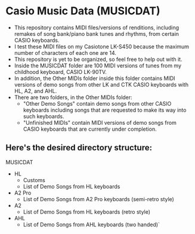 # Casio Music Data (MUSICDAT)
- This repository contains MIDI files/versions of renditions, including remakes of song bank/piano bank tunes and rhythms, from certain CASIO keyboards.
- I test these MIDI files on my Casiotone LK-S450 because the maximum number of characters of each one are 14.
- This repository is yet to be organized, so feel free to help out with it.
- Inside the MUSICDAT folder are 100 MIDI versions of tunes from my childhood keyboard, CASIO LK-90TV.
- In addition, the Other MIDIs folder inside this folder contains MIDI versions of demo songs from other LK and CTK CASIO keyboards with HL, A2, and AHL.
- There are two folders, in the Other MIDIs folder:
  - "Other Demo Songs" contain demo songs from other CASIO keyboards including songs that are requested to make its way into such keyboards.
  - "Unfinished MIDIs" contain MIDI versions of demo songs from CASIO keyboards that are currently under completion.

## Here's the desired directory structure:

MUSICDAT
- HL
  - Customs
  - List of Demo Songs from HL keyboards
- A2 Pro
  - List of Demo Songs from A2 Pro keyboards (semi-retro style)
- A2
  - List of Demo Songs from HL keyboards (retro style)
- AHL
  - List of Demo Songs from AHL keyboards (two handed)`
